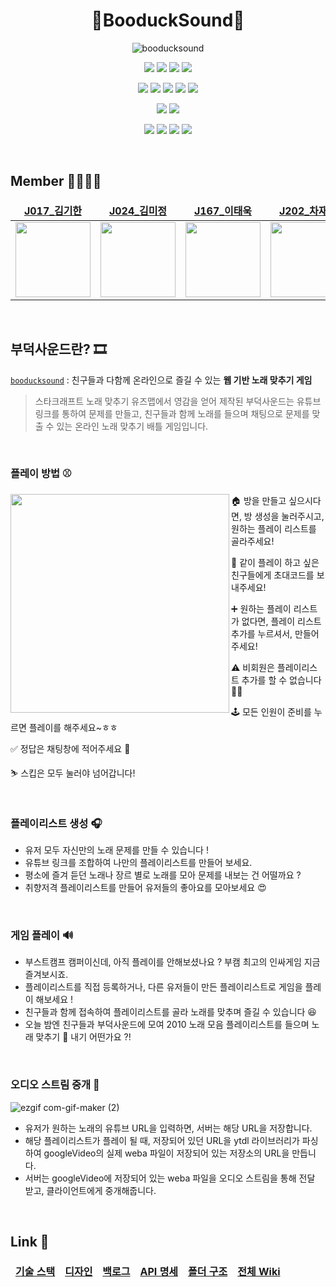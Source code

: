 <style>
td, th {
   border: none!important;
}
</style>

<h1 align="center"> 🐥BooduckSound🐥 </h1>
<div align="center"><img src="https://user-images.githubusercontent.com/49841765/139250079-ebf5d063-5fac-40d9-8c7a-b59989baa1e0.png" alt="booducksound"/></div>
<div align="center">
  <p>
    <img src="https://img.shields.io/badge/TypeScript-3178C6?style=flat-square&logo=TypeScript&logoColor=white"/>
    <img src="https://img.shields.io/badge/Socket.io-010101?style=flat-square&logo=Socket.io&logoColor=white"/>
    <img src="https://img.shields.io/badge/ESLint-4B32C3?style=flat-square&logo=ESLint&logoColor=white"/>
    <img src="https://img.shields.io/badge/Prettier-F7B93E?style=flat-square&logo=Prettier&logoColor=white"/>
  </p>
  <p>
    <img src="https://img.shields.io/badge/React-61DAFB?style=flat-square&logo=React&logoColor=white"/>
    <img src="https://img.shields.io/badge/Next.js-000000?style=flat-square&logo=Next.js&logoColor=white"/>
    <img src="https://img.shields.io/badge/Redux-764ABC?style=flat-square&logo=Redux&logoColor=white"/>
    <img src="https://img.shields.io/badge/emotion-DB7093?style=flat-square&logo=styled-components&logoColor=white"/>
    <img src="https://img.shields.io/badge/Testing Library-E33332?style=flat-square&logo=Testing Library&logoColor=white"/>
  </p>
  <p>
    <img src="https://img.shields.io/badge/Express-000000?style=flat-square&logo=Express&logoColor=white"/>
    <img src="https://img.shields.io/badge/MongoDB-47A248?style=flat-square&logo=MongoDB&logoColor=white"/>
  </p>
  <p>
    <img src="https://img.shields.io/badge/NGINX-009639?style=flat-square&logo=NGINX&logoColor=white"/>
    <img src="https://img.shields.io/badge/PM2-2B037A?style=flat-square&logo=PM2&logoColor=white"/>
    <img src="https://img.shields.io/badge/Naver Cloud-03C75A?style=flat-square&logo=Naver&logoColor=white"/>
    <img src="https://img.shields.io/badge/Github Actions-2088FF?style=flat-square&logo=Github Actions&logoColor=white"/>
  </p>
</div>

<br>

## Member 👨‍👨‍👦‍👦

<div align="center">

|                 [J017\_김기한](https://github.com/vgihan)                 |                [J024\_김미정](https://github.com/guiyomj)                 |               [J167\_이태욱](https://github.com/leetaewook)               |               [J202\_차재명](https://github.com/Coreight98)               |
| :-----------------------------------------------------------------------: | :-----------------------------------------------------------------------: | :-----------------------------------------------------------------------: | :-----------------------------------------------------------------------: |
| <img src='https://avatars.githubusercontent.com/u/49841765?v=4' width=120> | <img src='https://avatars.githubusercontent.com/u/57428261?v=4' width=120> | <img src='https://avatars.githubusercontent.com/u/72855455?v=4' width=120> | <img src='https://avatars.githubusercontent.com/u/38166372?v=4' width=120> |

</div>

<br>

## 부덕사운드란? 🎞

<div class="callout">
  <div>
    <p><code><a href='https://booducksound.com'>booducksound</a></code> : 친구들과 다함께 온라인으로 즐길 수 있는 <b>웹 기반 노래 맞추기 게임</b></p>
  </div>
</div>

> 스타크래프트 노래 맞추기 유즈맵에서 영감을 얻어 제작된 부덕사운드는 유튜브 링크를 통하여 문제를 만들고, 친구들과 함께 노래를 들으며 채팅으로 문제를 맞출 수 있는 온라인 노래 맞추기 배틀 게임입니다.



<br>


### 플레이 방법 ⚾
<img align='left' src='https://media2.giphy.com/media/4oMoIbIQrvCjm/giphy.gif?cid=ecf05e47esel7g35iuq4diuyz01iw911vkecytet7dkfn18b&rid=giphy.gif&ct=g' width=350 />
      
🏠 방을 만들고 싶으시다면, 방 생성을 눌러주시고, 원하는 플레이 리스트를 골라주세요!

🎉 같이 플레이 하고 싶은 친구들에게 초대코드를 보내주세요!

➕ 원하는 플레이 리스트가 없다면, 플레이 리스트 추가를 누르셔서, 만들어주세요!

⚠️ 비회원은 플레이리스트 추가를 할 수 없습니다 🥲🥲

🕹 모든 인원이 준비를 누르면 플레이를 해주세요~ㅎㅎ

✅ 정답은 채팅창에 적어주세요 🧡

⛷ 스킵은 모두 눌러야 넘어갑니다!

<br>

### 플레이리스트 생성 🎧

- 유저 모두 자신만의 노래 문제를 만들 수 있습니다 !
- 유튜브 링크를 조합하여 나만의 플레이리스트를 만들어 보세요.
- 평소에 즐겨 듣던 노래나 장르 별로 노래를 모아 문제를 내보는 건 어떨까요 ?
- 취향저격 플레이리스트를 만들어 유저들의 좋아요를 모아보세요 😍

<br>

### 게임 플레이 🔊

- 부스트캠프 캠퍼이신데, 아직 플레이를 안해보셨나요 ? 부캠 최고의 인싸게임 지금 즐겨보시죠.
- 플레이리스트를 직접 등록하거나, 다른 유저들이 만든 플레이리스트로 게임을 플레이 해보세요 !
- 친구들과 함께 접속하여 플레이리스트를 골라 노래를 맞추며 즐길 수 있습니다 😆
- 오늘 밤엔 친구들과 부덕사운드에 모여 2010 노래 모음 플레이리스트를 들으며 노래 맞추기 🍗 내기 어떤가요 ?!

<br>

### 오디오 스트림 중개 🎵

![ezgif com-gif-maker (2)](https://user-images.githubusercontent.com/49841765/143987304-3500bcac-561c-4bed-92b1-5fc306e8dd99.gif)

- 유저가 원하는 노래의 유튜브 URL을 입력하면, 서버는 해당 URL을 저장합니다.
- 해당 플레이리스트가 플레이 될 때, 저장되어 있던 URL을 ytdl 라이브러리가 파싱하여 googleVideo의 실제 weba 파일이 저장되어 있는 저장소의 URL을 만듭니다.
- 서버는 googleVideo에 저장되어 있는 weba 파일을 오디오 스트림을 통해 전달 받고, 클라이언트에게 중개해줍니다.

<br>

## Link 🎈

<div align=center>
  
| [기술 스택](https://github.com/boostcampwm-2021/web02-booducksound/wiki/%EA%B8%B0%EC%88%A0-%EC%8A%A4%ED%83%9D) | [디자인](https://www.figma.com/file/gLcrrYjkIrJPcMDj1RfisT/Untitled?node-id=0%3A1) | [백로그](https://docs.google.com/spreadsheets/d/1hkYKBwJsvGKt0R97B90KXuOqpwD8KcIyOTHcTGO9qLc/edit#gid=0) | [API 명세](https://github.com/boostcampwm-2021/web02-booducksound/wiki/API-%EB%AA%85%EC%84%B8) | [폴더 구조](https://github.com/boostcampwm-2021/web02-booducksound/wiki/%ED%8F%B4%EB%8D%94-%EA%B5%AC%EC%A1%B0) | [전체 Wiki](https://github.com/boostcampwm-2021/web02-booducksound/wiki) |
|---|---|---|---|---|---|
  
</div>

